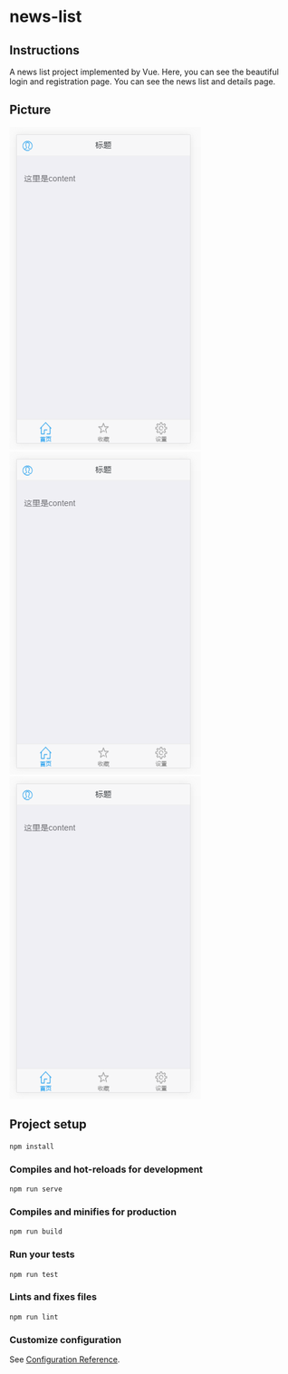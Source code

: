 # news-list

## Instructions
A news list project implemented by Vue. Here, you can see the beautiful login and registration page. You can see the news list and details page.

## Picture
![home](https://raw.githubusercontent.com/hongmaju/light7Local/master/img/productShow/20170518152848.png)
![login](https://raw.githubusercontent.com/hongmaju/light7Local/master/img/productShow/20170518152848.png)
![registration](https://raw.githubusercontent.com/hongmaju/light7Local/master/img/productShow/20170518152848.png)

## Project setup
```
npm install
```

### Compiles and hot-reloads for development
```
npm run serve
```

### Compiles and minifies for production
```
npm run build
```

### Run your tests
```
npm run test
```

### Lints and fixes files
```
npm run lint
```

### Customize configuration
See [Configuration Reference](https://cli.vuejs.org/config/).
